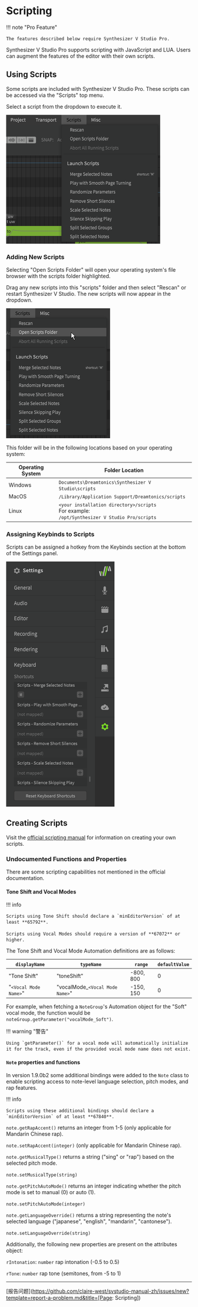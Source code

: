 # Scripting

!!! note "Pro Feature"

    The features described below require Synthesizer V Studio Pro.

Synthesizer V Studio Pro supports scripting with JavaScript and LUA. Users can augment the features of the editor with their own scripts.

## Using Scripts

Some scripts are included with Synthesizer V Studio Pro. These scripts can be accessed via the "Scripts" top menu.

Select a script from the dropdown to execute it.

![Scripts Dropdown](../img/advanced/scripts.png)

### Adding New Scripts

Selecting "Open Scripts Folder" will open your operating system's file browser with the scripts folder highlighted.

Drag any new scripts into this "scripts" folder and then select "Rescan" or restart Synthesizer V Studio. The new scripts will now appear in the dropdown.

![Scripts Folder](../img/advanced/scripts-open-folder.png)

This folder will be in the following locations based on your operating system:

|Operating System|Folder Location|
|---|---|
|Windows|`Documents\Dreamtonics\Synthesizer V Studio\scripts`|
|MacOS|`/Library/Application Support/Dreamtonics/scripts`|
|Linux|`<your installation directory>/scripts`<br/>For example:<br/>`/opt/Synthesizer V Studio Pro/scripts`|

### Assigning Keybinds to Scripts

Scripts can be assigned a hotkey from the Keybinds section at the bottom of the Settings panel.

![Assigning Hotkeys to Scripts](../img/advanced/scripts-keybind.png)

## Creating Scripts

Visit the [official scripting manual](https://resource.dreamtonics.com/scripting/) for information on creating your own scripts.

### Undocumented Functions and Properties

There are some scripting capabilities not mentioned in the official documentation.

#### Tone Shift and Vocal Modes

!!! info

    Scripts using Tone Shift should declare a `minEditorVersion` of at least **65792**.

    Scripts using Vocal Modes should require a version of **67072** or higher.

The Tone Shift and Vocal Mode Automation definitions are as follows:

|`displayName`|`typeName`|`range`|`defaultValue`|
|---|---|---|---|
|"Tone Shift"|"toneShift"|-800, 800|0|
|"`<Vocal Mode Name>`"|"vocalMode_`<Vocal Mode Name>`"|-150, 150|0|

For example, when fetching a `NoteGroup`'s Automation object for the "Soft" vocal mode, the function would be `noteGroup.getParameter("vocalMode_Soft")`.

!!! warning "警告"

    Using `getParameter()` for a vocal mode will automatically initialize it for the track, even if the provided vocal mode name does not exist.

#### `Note` properties and functions

In version 1.9.0b2 some additional bindings were added to the `Note` class to enable scripting access to note-level language selection, pitch modes, and rap features.

!!! info

    Scripts using these additional bindings should declare a `minEditorVersion` of at least **67840**.

`note.getRapAccent()` returns an integer from 1-5 (only applicable for Mandarin Chinese rap).

`note.setRapAccent(integer)` (only applicable for Mandarin Chinese rap).

`note.getMusicalType()` returns a string ("sing" or "rap") based on the selected pitch mode.

`note.setMusicalType(string)`

`note.getPitchAutoMode()` returns an integer indicating whether the pitch mode is set to manual (0) or auto (1).

`note.setPitchAutoMode(integer)`

`note.getLanguageOverride()` returns a string representing the note's selected language ("japanese", "english", "mandarin", "cantonese").

`note.setLanguageOverride(string)`


Additionally, the following new properties are present on the attributes object:

`rIntonation`: `number` rap intonation (-0.5 to 0.5)

`rTone`: `number` rap tone (semitones, from -5 to 1)

---

[报告问题](https://github.com/claire-west/svstudio-manual-zh/issues/new?template=report-a-problem.md&title=[Page: Scripting])
